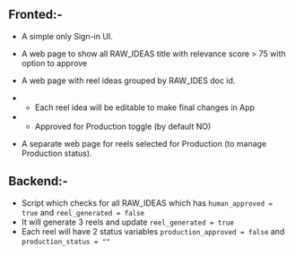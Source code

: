 ## Fronted:-
- A simple only Sign-in UI.

- A web page to show all RAW_IDEAS title with relevance score > 75 with option to approve

- A web page with reel ideas grouped by RAW_IDES doc id.
- - Each reel idea will be editable to make final changes in App
- - Approved for Production toggle (by default NO)

- A separate web page for reels selected for Production (to manage Production status).

## Backend:-
- Script which checks for all RAW_IDEAS which has `human_approved = true` and `reel_generated = false`
- It will generate 3 reels and update `reel_generated = true`
- Each reel will have 2 status variables `production_approved = false` and `production_status = ""`